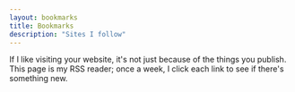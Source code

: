 ```yaml
---
layout: bookmarks
title: Bookmarks
description: "Sites I follow"
---
```

If I like visiting your website, it's not just because of the things you publish. This page is my RSS reader; once a week, I click each link to see if there's something new.